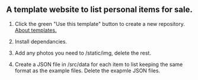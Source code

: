 ## A template website to list personal items for sale.

1.  Click the green "Use this template" button to create a new repository.  [About templates.](https://docs.github.com/en/free-pro-team@latest/github/creating-cloning-and-archiving-repositories/creating-a-repository-from-a-template)

2.  Install dependancies.

3.  Add any photos you need to /static/img, delete the rest.

4.  Create a JSON file in /src/data for each item to list keeping the same format as the example files.  Delete the exapmle JSON files.
